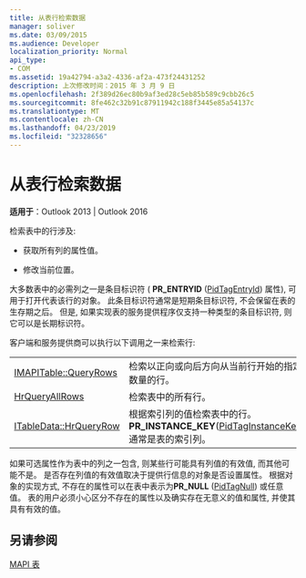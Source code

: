 ```yaml
---
title: 从表行检索数据
manager: soliver
ms.date: 03/09/2015
ms.audience: Developer
localization_priority: Normal
api_type:
- COM
ms.assetid: 19a42794-a3a2-4336-af2a-473f24431252
description: 上次修改时间：2015 年 3 月 9 日
ms.openlocfilehash: 2f389d26ec80b9af3ed28c5eb85b589c9cbb26c5
ms.sourcegitcommit: 8fe462c32b91c87911942c188f3445e85a54137c
ms.translationtype: MT
ms.contentlocale: zh-CN
ms.lasthandoff: 04/23/2019
ms.locfileid: "32328656"
---
```

# <a name="retrieving-data-from-table-rows"></a>从表行检索数据

  
  
**适用于**：Outlook 2013 | Outlook 2016 
  
检索表中的行涉及:
  
- 获取所有列的属性值。
    
- 修改当前位置。
    
大多数表中的必需列之一是条目标识符 ( **PR_ENTRYID** ([PidTagEntryId](pidtagentryid-canonical-property.md)) 属性), 可用于打开代表该行的对象。 此条目标识符通常是短期条目标识符, 不会保留在表的生存期之后。 但是, 如果实现表的服务提供程序仅支持一种类型的条目标识符, 则它可以是长期标识符。
  
客户端和服务提供商可以执行以下调用之一来检索行:
  
|||
|:-----|:-----|
|[IMAPITable::QueryRows](imapitable-queryrows.md) <br/> |检索以正向或向后方向从当前行开始的指定数量的行。  <br/> |
|[HrQueryAllRows](hrqueryallrows.md) <br/> |检索表中的所有行。  <br/> |
|[ITableData::HrQueryRow](itabledata-hrqueryrow.md) <br/> |根据索引列的值检索表中的行。 **PR_INSTANCE_KEY**([PidTagInstanceKey](pidtaginstancekey-canonical-property.md)) 通常是表的索引列。  <br/> |
   
如果可选属性作为表中的列之一包含, 则某些行可能具有列值的有效值, 而其他可能不是。 是否存在列值的有效值取决于提供行信息的对象是否设置属性。 根据对象的实现方式, 不存在的属性可以在表中表示为**PR_NULL** ([PidTagNull](pidtagnull-canonical-property.md)) 或任意值。 表的用户必须小心区分不存在的属性以及确实存在无意义的值和属性, 并使其具有有效的值。 
  
## <a name="see-also"></a>另请参阅



[MAPI 表](mapi-tables.md)

